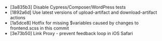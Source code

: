 * [3a835b3] Disable Cypress/Composer/WordPress tests
* [1892a6d] Use latest versions of upload-artifact and download-artifact actions
* [1a5dce8] Hotfix for missing $variables caused by changes to frontend.scss in this commit
* [3e73b50] Link Proxy - prevent feedback loop in iOS Safari
